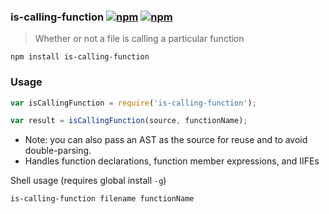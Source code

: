 ### is-calling-function [![npm](http://img.shields.io/npm/v/is-calling-function.svg)](https://npmjs.org/package/is-calling-function) [![npm](http://img.shields.io/npm/dm/is-calling-function.svg)](https://npmjs.org/package/is-calling-function)

> Whether or not a file is calling a particular function

`npm install is-calling-function`

### Usage

```js
var isCallingFunction = require('is-calling-function');

var result = isCallingFunction(source, functionName);
```

* Note: you can also pass an AST as the source for reuse and to avoid double-parsing.
* Handles function declarations, function member expressions, and IIFEs

Shell usage (requires global install `-g`)

`is-calling-function filename functionName`
